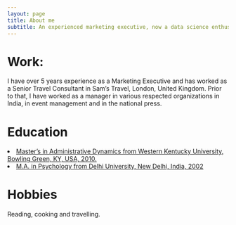 ```yaml
---
layout: page
title: About me
subtitle: An experienced marketing executive, now a data science enthusiast!!
---
```


# Work: 
I have over 5 years experience as a Marketing Executive and has worked as
a Senior Travel Consultant in Sam’s Travel, London, United Kingdom. Prior to that, I
have worked as a manager in various respected organizations in India, in event
management and in the national press.

# Education
<u>
<li>Master’s in Administrative Dynamics from Western Kentucky University, Bowling
Green, KY, USA, 2010.</li>
<li> M.A. in Psychology from Delhi University, New Delhi, India, 2002</li>
</u>

# Hobbies
Reading, cooking and travelling.